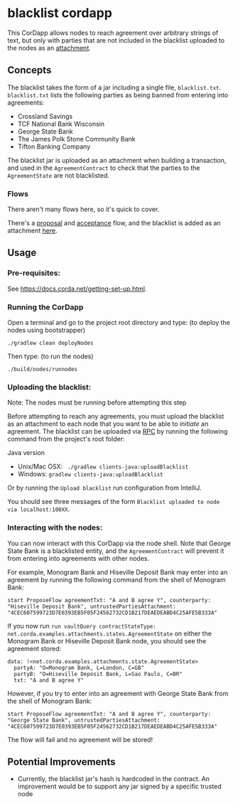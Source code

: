 # blacklist cordapp

This CorDapp allows nodes to reach agreement over arbitrary strings of text, but only with parties that are not included in the blacklist uploaded to the nodes as an [attachment](https://training.corda.net/corda-details/attachments/).


## Concepts

The blacklist takes the form of a jar including a single file, `blacklist.txt`. `blacklist.txt` lists the following
parties as being banned from entering into agreements:

* Crossland Savings
* TCF National Bank Wisconsin
* George State Bank
* The James Polk Stone Community Bank
* Tifton Banking Company

The blacklist jar is uploaded as an attachment when building a transaction, and used in the `AgreementContract` to
check that the parties to the `AgreementState` are not blacklisted.

### Flows

There aren't many flows here, so it's quick to cover.

There's a [proposal](./workflows/src/main/java/net/corda/examples/attachments/ProposeFlow.java) and [acceptance](./workflows/src/main/java/net/corda/examples/attachments/AgreeFlow.java) flow, and the blacklist is added as an attachment [here](./workflows/src/main/java/net/corda/examples/attachments/ProposeFlow.java#L47-L50).



## Usage


### Pre-requisites:

See https://docs.corda.net/getting-set-up.html.


### Running the CorDapp

Open a terminal and go to the project root directory and type: (to deploy the nodes using bootstrapper)
```
./gradlew clean deployNodes
```
Then type: (to run the nodes)
```
./build/nodes/runnodes
```


### Uploading the blacklist:

Note: The nodes must be running before attempting this step

Before attempting to reach any agreements, you must upload the blacklist as an attachment to each node that you want to
be able to *initiate* an agreement. The blacklist can be uploaded via [RPC](https://docs.corda.net/docs/corda-os/api-rpc.html#api-rpc-operations) by running the following command from the
project's root folder:

Java version
* Unix/Mac OSX: ` ./gradlew clients-java:uploadBlacklist`
* Windows: `gradlew clients-java:uploadBlacklist`

Or by running the `Upload blacklist` run configuration from IntelliJ.

You should see three messages of the form `Blacklist uploaded to node via localhost:100XX`.

### Interacting with the nodes:

You can now interact with this CorDapp via the node shell. Note that George State Bank is a blacklisted entity, and the
`AgreementContract` will prevent it from entering into agreements with other nodes.

For example, Monogram Bank and Hiseville Deposit Bank may enter into an agreement by running the following command from
the shell of Monogram Bank:

    start ProposeFlow agreementTxt: "A and B agree Y", counterparty: "Hiseville Deposit Bank", untrustedPartiesAttachment: "4CEC607599723D7E0393EB5F05F24562732CD1B217DEAEDEABD4C25AFE5B333A"

If you now run `run vaultQuery contractStateType: net.corda.examples.attachments.states.AgreementState` on either the
Monogram Bank or Hiseville Deposit Bank node, you should see the agreement stored:

    data: !<net.corda.examples.attachments.state.AgreementState>
      partyA: "O=Monogram Bank, L=London, C=GB"
      partyB: "O=Hiseville Deposit Bank, L=Sao Paulo, C=BR"
      txt: "A and B agree Y"

However, if you try to enter into an agreement with George State Bank from the shell of Monogram Bank:

    start ProposeFlow agreementTxt: "A and B agree Y", counterparty: "George State Bank", untrustedPartiesAttachment: "4CEC607599723D7E0393EB5F05F24562732CD1B217DEAEDEABD4C25AFE5B333A"

The flow will fail and no agreement will be stored!


## Potential Improvements

* Currently, the blacklist jar's hash is hardcoded in the contract. An improvement would be to support any jar signed
  by a specific trusted node
